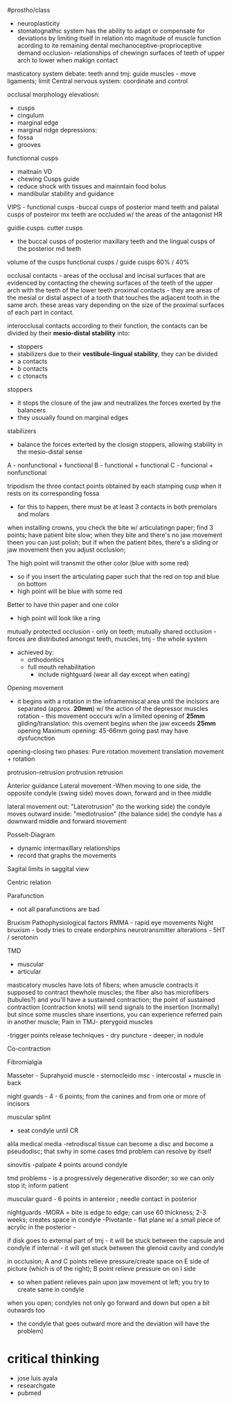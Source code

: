 #prostho/class 

- neuroplasticity
- stomatognathic system has the ability to adapt or compensate for deviations by limiting itself in relation nto magnitude of muscle function acording to ite remaining dental mechanoceptive-proprioceptive demand
occlusion- relationships of chewingn surfaces of teeth of upper arch to lower when makign contact

masticatory system debate:
teeth annd tmj: guide
muscles - move
ligaments; limit
Central nervous system: coordinate and control

occlusal morphology
elevatiosn:
- cusps
- cingulum
- marginal edge
- marginal ridge
depressions:
- fossa
- grooves

functionnal cusps
- maitnain VD
- chewing
Cusps guide
- reduce shock with tissues and mainntain food bolus
- mandibular stability and guidance

VIPS - functional cusps
-buccal cusps of posterior mand teeth and palatal cusps of posteiror mx teeth are occluded w/ the areas of the antagonist HR

guidie cusps.  cutter cusps
- the buccal cusps of posterior maxillary teeth and the lingual cusps of the posterior md teeth

volume of the cusps
functional cusps / guide cusps
60% / 40%

occlusal contacts - areas of the occlusal and incisal surfaces that are evidenced by contacting the chewing surfaces of the teeth of the upper arch with the teeth of the lower teeth
proximal contacts - they are areas of the mesial or distal aspect of a tooth that touches the adjacent tooth in the same arch. these areas vary depending on the size of the proximal surfaces of each part in contact.

interocclusal contacts
according to their function, the contacts can be divided by their **mesio-distal stability** into:
- stoppers
- stabilizers
due to their **vestibule-lingual stability**, they can be divided
- a contacts
- b contacts
- c ctonacts

stoppers
- it stops the closure of the jaw and neutralizes the forces exerted by the balancers
- they usuually found on marginal edges

stabilizers
- balance the forces exterted by the closign stoppers, allowing stability in the mesio-distal sense

A - nonfunctional + functional
B - functional + functional
C - funcional + nonfunctional

tripodism
the three contact points obtained by each stamping cusp when it rests on its corresponding fossa
- for this to happen, there must be at least 3 contacts in both premolars and molars

when installing crowns, you check the bite w/ articulatingn paper; find 3 points; have patient bite slow; when they bite and there's no jaw movement theen you can just polish; but if when the patient bites, there's a sliding or jaw movement then you adjust occlusion;

The high point will transmit the other color (blue with some red)
- so if you insert the articulating paper such that the red on top and blue on bottom
- high point will be blue with some red

Better to have thin paper and one color
- high point will look like a ring

mutually protected occlusion - only on teeth; 
mutually shared occlusion - forces are distributed amongst teeth, muscles, tmj - the whole system
- achieved by:
	- orthodontics
	- full mouth rehabilitation
		- include nightguard (wear all day except when eating)

Opening movement
- it begins with a rotation in the inframenniscal area until the incisors are separated (approx. **20mm**) w/ the action of the depressor muscles
rotation - this movement occcurs w/in a limited opening of **25mm**
gliding/translation: this ovement begins when the jaw exceeds **25mm** opening
Maximum opening: 45-66mm
going past may have dysfucnction

opening-closing two phases:
Pure rotation movement
translation movement + rotation

protrusion-retrusion
protrusion
retrusion

Anterior guidance
Lateral movement
-When moving to one side, the opposite condyle (swing side) moves down, forward and in thee middle

lateral movement
out: "Laterotrusion" (to the working side) the condyle moves outward
inside: "mediotrusion" (the balance side) the condyle has a downward middle and forward movement

Posselt-Diagram
- dynamic intermaxillary relationships
- record that graphs the movements

Sagital
limits in saggital view

 Centric relation

Parafunction
- not all parafunctions are bad

Bruxism
Pathophysiological factors
RMMA - rapid eye movements
Night bruxism - body tries to create endorphins
neurotransmitter alterations - 5HT / serotonin

TMD 
- muscular
- articular

masticatory muscles have lots of fibers; when amuscle contracts it supposed to contract thewhole muscles; the fiber also has microfibers (tubules?) and you'll have a sustained contraction; the point of sustained contraction (contraction knots) will send signals to the insertion (normally) but since some muscles share insertions, you can experience referred pain in another muscle; 
Pain in TMJ- pterygoid muscles

-trigger points release techniques - dry puncture - deeper; in nodule

Co-contraction

Fibromialgia

Masseter - Suprahyoid muscle - sternocleido msc - intercostal + muscle in back

night guards - 4 - 6 points; from the canines and from one or more of incisors

muscular splint
- seat condyle until CR

alila medical media
-retrodiscal tissue can become a disc and become a pseudodisc; that swhy in some cases tmd problem can resolve by itself

sinovitis
-palpate 4 points around condyle

tmd problems - is a progressively degenerative disorder; so we can only stop it; inform patient

muscular guard - 6 points in antereior ; needle contact in posterior

nightguards
-MORA = bite is edge to edge; can use 60 thickness; 2-3 weeks; creates space in condyle
-Pivotante - flat plane w/ a small piece of acrylic in the posterior - 

if disk goes to external part of tmj - it will be stuck between the capsule and condyle
if internal - it will get stuck between the glenoid cavity and condyle

in occlusion; A and C points relieve pressure/create space on E side of picture (which is of the right); B point relieve pressure on on I side
- so when patient relieves pain upon jaw movement ot left; you try to create same in condyle

when you open; condyles not only go forward and down but open a bit outwards too
- the condyle that goes outward more and the deviation will have the problem)

# critical thinking

- jose luis ayala
- researchgate
- pubmed

